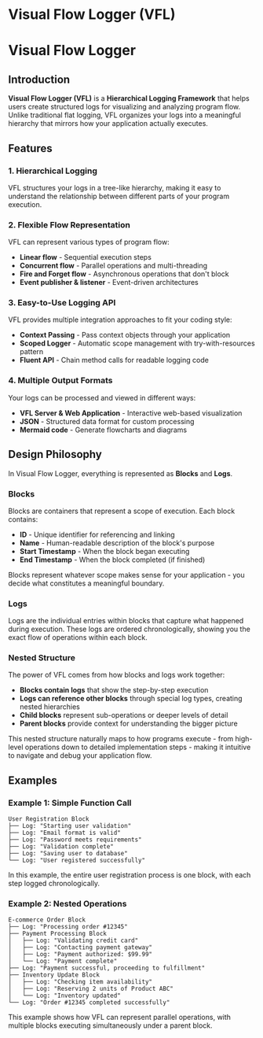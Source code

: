 # Visual Flow Logger (VFL)



# Visual Flow Logger

## Introduction

**Visual Flow Logger (VFL)** is a **Hierarchical Logging Framework** that helps users create structured logs for visualizing and analyzing program flow. Unlike traditional flat logging, VFL organizes your logs into a meaningful hierarchy that mirrors how your application actually executes.

## Features

### 1. Hierarchical Logging

VFL structures your logs in a tree-like hierarchy, making it easy to understand the relationship between different parts of your program execution.

### 2. Flexible Flow Representation

VFL can represent various types of program flow:

* **Linear flow** - Sequential execution steps
* **Concurrent flow** - Parallel operations and multi-threading
* **Fire and Forget flow** - Asynchronous operations that don't block
* **Event publisher & listener** - Event-driven architectures

### 3. Easy-to-Use Logging API

VFL provides multiple integration approaches to fit your coding style:

* **Context Passing** - Pass context objects through your application
* **Scoped Logger** - Automatic scope management with try-with-resources pattern
* **Fluent API** - Chain method calls for readable logging code

### 4. Multiple Output Formats

Your logs can be processed and viewed in different ways:

* **VFL Server & Web Application** - Interactive web-based visualization
* **JSON** - Structured data format for custom processing
* **Mermaid code** - Generate flowcharts and diagrams

## Design Philosophy

In Visual Flow Logger, everything is represented as **Blocks** and **Logs**.

### Blocks

Blocks are containers that represent a scope of execution. Each block contains:

* **ID** - Unique identifier for referencing and linking
* **Name** - Human-readable description of the block's purpose
* **Start Timestamp** - When the block began executing
* **End Timestamp** - When the block completed (if finished)

Blocks represent whatever scope makes sense for your application - you decide what constitutes a meaningful boundary.

### Logs

Logs are the individual entries within blocks that capture what happened during execution. These logs are ordered chronologically, showing you the exact flow of operations within each block.

### Nested Structure

The power of VFL comes from how blocks and logs work together:

* **Blocks contain logs** that show the step-by-step execution
* **Logs can reference other blocks** through special log types, creating nested hierarchies
* **Child blocks** represent sub-operations or deeper levels of detail
* **Parent blocks** provide context for understanding the bigger picture

This nested structure naturally maps to how programs execute - from high-level operations down to detailed implementation steps - making it intuitive to navigate and debug your application flow.

## Examples

### Example 1: Simple Function Call

```
User Registration Block
├── Log: "Starting user validation"
├── Log: "Email format is valid"
├── Log: "Password meets requirements"
├── Log: "Validation complete"
├── Log: "Saving user to database"
└── Log: "User registered successfully"

```
In this example, the entire user registration process is one block, with each step logged chronologically.

### Example 2: Nested Operations

```
E-commerce Order Block
├── Log: "Processing order #12345"
├── Payment Processing Block
│   ├── Log: "Validating credit card"
│   ├── Log: "Contacting payment gateway"
│   ├── Log: "Payment authorized: $99.99"
│   └── Log: "Payment complete"
├── Log: "Payment successful, proceeding to fulfillment"
├── Inventory Update Block
│   ├── Log: "Checking item availability"
│   ├── Log: "Reserving 2 units of Product ABC"
│   └── Log: "Inventory updated"
└── Log: "Order #12345 completed successfully"

```
This example shows how VFL can represent parallel operations, with multiple blocks executing simultaneously under a parent block.
